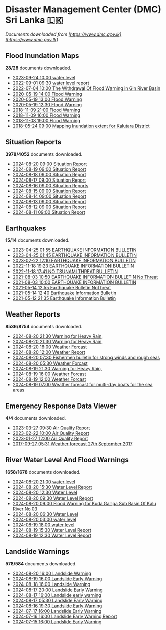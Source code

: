 # Disaster Management Center (DMC) Sri Lanka :sri_lanka:

*Documents downloaded from [https://www.dmc.gov.lk](https://www.dmc.gov.lk)*

## Flood Inundation Maps

**28/28** documents downloaded.

* [2023-09-24 10:00 water level](data/flood-inundation-maps/20230924.1000.water-level.pdf)
* [2022-09-01 09:30 water level report](data/flood-inundation-maps/20220901.0930.water-level-report.pdf)
* [2022-07-04 10:00 The Withdrawal Of Flood Warning in Gin River Basin](data/flood-inundation-maps/20220704.1000.the-withdrawal-of-flood-warning-in-gin-river-basin.pdf)
* [2020-05-19 14:00 Flood Warning](data/flood-inundation-maps/20200519.1400.flood-warning.pdf)
* [2020-05-19 13:00 Flood Warning](data/flood-inundation-maps/20200519.1300.flood-warning.pdf)
* [2020-05-19 12:30 Flood Warning](data/flood-inundation-maps/20200519.1230.flood-warning.pdf)
* [2018-11-09 21:00 Flood Warning](data/flood-inundation-maps/20181109.2100.flood-warning.PDF)
* [2018-11-09 16:00 Flood Warning](data/flood-inundation-maps/20181109.1600.flood-warning.PDF)
* [2018-11-08 19:00 Flood Warning](data/flood-inundation-maps/20181108.1900.flood-warning.PDF)
* [2018-05-24 09:00 Mapping Inundation extent for Kalutara District](data/flood-inundation-maps/20180524.0900.mapping-inundation-extent-for-kalutara-district.pdf)

## Situation Reports

**3978/4052** documents downloaded.

* [2024-08-20 09:00 Situation Report](data/situation-reports/20240820.0900.situation-report.pdf)
* [2024-08-19 09:00 Situation Report](data/situation-reports/20240819.0900.situation-report.pdf)
* [2024-08-18 09:00 Situation Report](data/situation-reports/20240818.0900.situation-report.pdf)
* [2024-08-17 09:00 Situation Report](data/situation-reports/20240817.0900.situation-report.pdf)
* [2024-08-16 09:00 Situation Reports](data/situation-reports/20240816.0900.situation-reports.pdf)
* [2024-08-15 09:00 Situation Report](data/situation-reports/20240815.0900.situation-report.pdf)
* [2024-08-14 09:00 Situation Report](data/situation-reports/20240814.0900.situation-report.pdf)
* [2024-08-13 09:00 Situation Report](data/situation-reports/20240813.0900.situation-report.pdf)
* [2024-08-12 09:00 Situation Report](data/situation-reports/20240812.0900.situation-report.pdf)
* [2024-08-11 09:00 Situation Report](data/situation-reports/20240811.0900.situation-report.pdf)

## Earthquakes

**15/14** documents downloaded.

* [2023-04-25 01:55 EARTHQUAKE INFORMATION BULLETIN](data/earthquakes/20230425.0155.earthquake-information-bulletin.pdf)
* [2023-04-25 01:45 EARTHQUAKE INFORMATION BULLETIN](data/earthquakes/20230425.0145.earthquake-information-bulletin.pdf)
* [2023-02-22 12:10 EARTHQUAKE INFORMATION BULLETIN](data/earthquakes/20230222.1210.earthquake-information-bulletin.pdf)
* [2022-11-18 19:23 EARTHQUAKE INFORMATION BULLETIN](data/earthquakes/20221118.1923.earthquake-information-bulletin.pdf)
* [2022-11-18 17:41 NO TSUNAMI THREAT BULLETIN](data/earthquakes/20221118.1741.no-tsunami-threat-bulletin.pdf)
* [2021-08-03 10:50 EARTHQUAKE INFORMATION BULLETIN No Threat](data/earthquakes/20210803.1050.earthquake-information-bulletin-no-threat.pdf)
* [2021-08-03 10:00 EARTHQUAKE INFORMATION BULLETIN](data/earthquakes/20210803.1000.earthquake-information-bulletin.pdf)
* [2021-05-14 12:55 Earthquake Bulletin NoThreat](data/earthquakes/20210514.1255.earthquake-bulletin-nothreat.pdf)
* [2021-05-14 12:40 Earthquake Information Bulletin](data/earthquakes/20210514.1240.earthquake-information-bulletin.pdf)
* [2021-05-12 21:35 Earthquake Information Bulletin](data/earthquakes/20210512.2135.earthquake-information-bulletin.pdf)

## Weather Reports

**8536/8754** documents downloaded.

* [2024-08-20 21:30 Warning for Heavy Rain,](data/weather-reports/20240820.2130.warning-for-heavy-rain.pdf)
* [2024-08-20 21:30 Warning for Heavy Rain,](data/weather-reports/20240820.2130.warning-for-heavy-rain.pdf)
* [2024-08-20 16:00 Weather Forcast](data/weather-reports/20240820.1600.weather-forcast.pdf)
* [2024-08-20 12:00 Weather Report](data/weather-reports/20240820.1200.weather-report.pdf)
* [2024-08-20 07:30 Fishermen bulletin for strong winds and rough seas](data/weather-reports/20240820.0730.fishermen-bulletin-for-strong-winds-and-rough-seas.pdf)
* [2024-08-20 05:30 Weather Forcast](data/weather-reports/20240820.0530.weather-forcast.pdf)
* [2024-08-19 21:30 Warning for Heavy Rain,](data/weather-reports/20240819.2130.warning-for-heavy-rain.pdf)
* [2024-08-19 16:00 Weather Forcast](data/weather-reports/20240819.1600.weather-forcast.pdf)
* [2024-08-19 12:00 Weather Forcast](data/weather-reports/20240819.1200.weather-forcast.pdf)
* [2024-08-19 07:00 Weather forecast for multi-day boats for the sea areas](data/weather-reports/20240819.0700.weather-forecast-for-multiday-boats-for-the-sea-areas.pdf)

## Emergency Response Data Viewer

**4/4** documents downloaded.

* [2023-03-27 09:30 Air Quality Report](data/emergency-response-data-viewer/20230327.0930.air-quality-report.pdf)
* [2023-02-22 10:00 Air Quality Report](data/emergency-response-data-viewer/20230222.1000.air-quality-report.pdf)
* [2023-01-27 12:00 Air Quality Report](data/emergency-response-data-viewer/20230127.1200.air-quality-report.pdf)
* [2017-09-27 05:31 Weather forecast 27th September 2017](data/emergency-response-data-viewer/20170927.0531.weather-forecast-27th-september-2017.pdf)

## River Water Level And Flood Warnings

**1658/1678** documents downloaded.

* [2024-08-20 21:00 water level](data/river-water-level-and-flood-warnings/20240820.2100.water-level.jpg)
* [2024-08-20 15:30 Water Level Report](data/river-water-level-and-flood-warnings/20240820.1530.water-level-report.jpg)
* [2024-08-20 12:30 Water Level](data/river-water-level-and-flood-warnings/20240820.1230.water-level.jpg)
* [2024-08-20 09:30 Water Level Report](data/river-water-level-and-flood-warnings/20240820.0930.water-level-report.jpg)
* [2024-08-20 09:00 Flood Warning for Kuda Ganga Sub Basin Of Kalu River  No 03](data/river-water-level-and-flood-warnings/20240820.0900.flood-warning-for-kuda-ganga-sub-basin-of-kalu-river-no-03.pdf)
* [2024-08-20 06:30 Water Level](data/river-water-level-and-flood-warnings/20240820.0630.water-level.jpg)
* [2024-08-20 03:00 water level](data/river-water-level-and-flood-warnings/20240820.0300.water-level.jpg)
* [2024-08-19 18:00 water level](data/river-water-level-and-flood-warnings/20240819.1800.water-level.jpg)
* [2024-08-19 15:30 Water Level Report](data/river-water-level-and-flood-warnings/20240819.1530.water-level-report.jpg)
* [2024-08-19 12:30 Water Level Report](data/river-water-level-and-flood-warnings/20240819.1230.water-level-report.jpg)

## Landslide Warnings

**578/584** documents downloaded.

* [2024-08-20 16:00 Landslide Warning](data/landslide-warnings/20240820.1600.landslide-warning.pdf)
* [2024-08-19 16:00 Landslide Early Warning](data/landslide-warnings/20240819.1600.landslide-early-warning.pdf)
* [2024-08-18 16:00 Landslide Warning](data/landslide-warnings/20240818.1600.landslide-warning.pdf)
* [2024-08-17 20:00 Landslide Early Warning](data/landslide-warnings/20240817.2000.landslide-early-warning.pdf)
* [2024-08-17 16:00 Landslide early warning](data/landslide-warnings/20240817.1600.landslide-early-warning.pdf)
* [2024-08-17 05:30 Landslide Early Warning](data/landslide-warnings/20240817.0530.landslide-early-warning.pdf)
* [2024-08-16 19:30 Landslide Early Warning](data/landslide-warnings/20240816.1930.landslide-early-warning.pdf)
* [2024-07-17 16:00 Landslide Early Warning](data/landslide-warnings/20240717.1600.landslide-early-warning.pdf)
* [2024-07-16 16:00 Landslide Early Warning Report](data/landslide-warnings/20240716.1600.landslide-early-warning-report.pdf)
* [2024-07-15 16:00 Landslide Early Warning](data/landslide-warnings/20240715.1600.landslide-early-warning.pdf)
